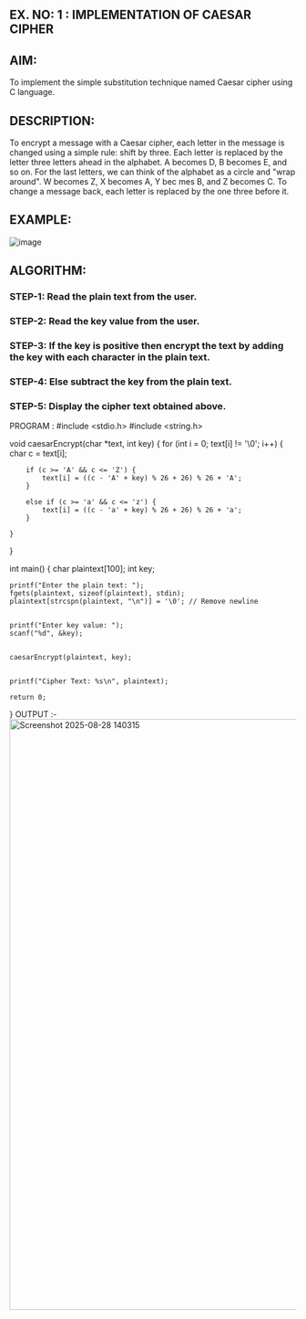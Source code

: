 ## EX. NO: 1 : IMPLEMENTATION OF CAESAR CIPHER
 
## AIM:

To implement the simple substitution technique named Caesar cipher using C language.

## DESCRIPTION:

To encrypt a message with a Caesar cipher, each letter in the message is changed using a simple rule: shift by three. Each letter is replaced by the letter three letters ahead in the alphabet. A becomes D, B becomes E, and so on. For the last letters, we can think of the
alphabet as a circle and "wrap around". W becomes Z, X becomes A, Y bec mes B, and Z
becomes C. To change a message back, each letter is replaced by the one three before it.

## EXAMPLE:
![image](https://github.com/Hemamanigandan/CNS/assets/149653568/eb9c6c43-8c80-4cdd-b9d4-91705a311c79)

## ALGORITHM:

### STEP-1: Read the plain text from the user.
### STEP-2: Read the key value from the user.
### STEP-3: If the key is positive then encrypt the text by adding the key with each character in the plain text.
### STEP-4: Else subtract the key from the plain text.
### STEP-5: Display the cipher text obtained above.


PROGRAM :
#include <stdio.h>
#include <string.h>


void caesarEncrypt(char *text, int key) {
    for (int i = 0; text[i] != '\0'; i++) {
        char c = text[i];
       
        if (c >= 'A' && c <= 'Z') {
            text[i] = ((c - 'A' + key) % 26 + 26) % 26 + 'A';
        }
        
        else if (c >= 'a' && c <= 'z') {
            text[i] = ((c - 'a' + key) % 26 + 26) % 26 + 'a';
        }
       
    }
}

int main() {
    char plaintext[100];
    int key;

   
    printf("Enter the plain text: ");
    fgets(plaintext, sizeof(plaintext), stdin);
    plaintext[strcspn(plaintext, "\n")] = '\0'; // Remove newline

   
    printf("Enter key value: ");
    scanf("%d", &key);

   
    caesarEncrypt(plaintext, key);

   
    printf("Cipher Text: %s\n", plaintext);

    return 0;
}
OUTPUT :-
<img width="1914" height="1035" alt="Screenshot 2025-08-28 140315" src="https://github.com/user-attachments/assets/5e982aab-e48b-4b3e-8d00-05a18fd1d1f0" />

